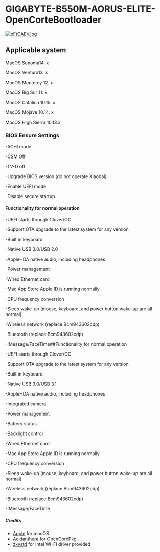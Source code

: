# GIGABYTE-B550M-AORUS-ELITE-OpenCorteBootloader
[![pFtOAEV.jpg](https://s11.ax1x.com/2024/02/21/pFtOAEV.jpg)](https://imgse.com/i/pFtOAEV)
## Applicable system

MacOS Sonoma14. x

MacOS Ventura13. x

MacOS Monterey 12. x

MacOS Big Sur 11. x

MacOS Catalina 10.15. x

MacOS Mojave 10.14. x

MacOS High Sierra 10.13.x
### BIOS Ensure Settings

-ACHI mode

-CSM Off

-TV-D off

-Upgrade BIOS version (do not operate Xiaobai)

-Enable UEFI mode

-Disable secure startup.
#### Functionality for normal operation

-UEFI starts through Clover/OC

-Support OTA upgrade to the latest system for any version

-Built in keyboard

-Native USB 3.0/USB 2.0

-AppleHDA native audio, including headphones

-Power management

-Wired Ethernet card

-Mac App Store Apple ID is running normally

-CPU frequency conversion

-Sleep wake-up (mouse, keyboard, and power button wake-up are all normal)

-Wireless network (replace Bcm943602cdp)

-Bluetooth (replace Bcm943602cdp)

-IMessage/FaceTime##Functionality for normal operation

-UEFI starts through Clover/OC

-Support OTA upgrade to the latest system for any version

-Built in keyboard

-Native USB 3.0/USB 3.1

-AppleHDA native audio, including headphones

-Integrated camera

-Power management

-Battery status

-Backlight control

-Wired Ethernet card

-Mac App Store Apple ID is running normally

-CPU frequency conversion

-Sleep wake-up (mouse, keyboard, and power button wake-up are all normal)

-Wireless network (replace Bcm943602cdp)

-Bluetooth (replace Bcm943602cdp)


-IMessage/FaceTime
##### Credits
- [Apple](https://www.apple.com) for macOS
- [Acidanthera](https://github.com/acidanthera/OpenCorePkg) for OpenCorePkg
- [zxystd]( https://github.com/OpenIntelWireless) for Intel WI-FI driver provided
  
